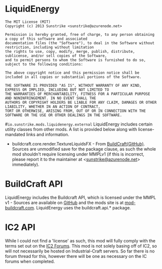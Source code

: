 # LiquidEnergy
    The MIT License (MIT)
    Copyright (c) 2013 Sunstrike <sunstrike@azurenode.net>
     
    Permission is hereby granted, free of charge, to any person obtaining a copy of this software and associated
    documentation files (the "Software"), to deal in the Software without restriction, including without limitation
    the rights to use, copy, modify, merge, publish, distribute, sublicense, and/or sell copies of the Software,
    and to permit persons to whom the Software is furnished to do so, subject to the following conditions:
     
    The above copyright notice and this permission notice shall be included in all copies or substantial portions of the Software.
     
    THE SOFTWARE IS PROVIDED "AS IS", WITHOUT WARRANTY OF ANY KIND, EXPRESS OR IMPLIED, INCLUDING BUT NOT LIMITED TO
    THE WARRANTIES OF MERCHANTABILITY, FITNESS FOR A PARTICULAR PURPOSE AND NONINFRINGEMENT. IN NO EVENT SHALL THE
    AUTHORS OR COPYRIGHT HOLDERS BE LIABLE FOR ANY CLAIM, DAMAGES OR OTHER LIABILITY, WHETHER IN AN ACTION OF CONTRACT,
    TORT OR OTHERWISE, ARISING FROM, OUT OF OR IN CONNECTION WITH THE SOFTWARE OR THE USE OR OTHER DEALINGS IN THE SOFTWARE.

#`io.sunstrike.mods.liquidenergy.external`
LiquidEnergy includes certain utility classes from other mods. A list is provided below along with license-mandated links and information.

* buildcraft.core.render.TextureLiquidsFX - From [BuildCraft](http://www.mod-buildcraft.com)[(GitHub)](https://github.com/BuildCraft/BuildCraft). Sources are unmodified save for the package clause, as such the whole mod shouldn't require licensing under MMPLv1 (if this is incorrect, please report it to the maintainer at <[sunstrike@azurenode.net](mailto:sunstrike@azurenode.net)> immediately).

# BuildCraft API
LiquidEnergy includes the Buildcraft API, which is licensed under the MMPL v1 - Sources are available on [GitHub](https://github.com/BuildCraft/BuildCraft) and the mods site is at [mod-buildcraft.com](http://www.mod-buildcraft.com). LiquidEnergy uses the buildcraft.api.* package.

# IC2 API
While I could not find a 'license' as such, this mod will fully comply with the terms set out on the [IC2 Forums](http://forum.industrial-craft.net/index.php?page=Thread&threadID=344). This mod is not solely basing off of IC2, so will not necessarily be hosted on Industrial-Craft servers. So far there is no forum thread for this, however there will be one as necessary on the IC forums when completed.